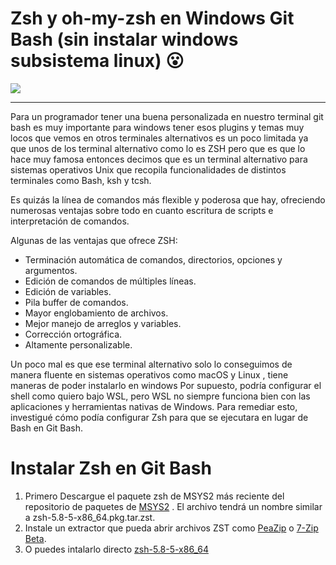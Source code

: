 #   Zsh y oh-my-zsh en Windows Git Bash (sin instalar windows subsistema linux) 😮

<img src="https://i.postimg.cc/C5WqnBPW/descarga-1.png"/>

------------

Para un programador tener una buena personalizada en nuestro terminal git bash es muy importante para windows tener esos plugins y temas muy locos que vemos en otros terminales alternativos es un poco limitada ya que unos de los  terminal alternativo como  lo es ZSH  pero que es que lo hace muy famosa entonces decimos que es un terminal alternativo para sistemas operativos Unix que recopila funcionalidades de distintos terminales como Bash, ksh y tcsh.

Es quizás la línea de comandos más flexible y poderosa que hay, ofreciendo numerosas ventajas sobre todo en cuanto escritura de scripts e interpretación de comandos.

Algunas de las ventajas que ofrece ZSH:
- Terminación automática de comandos, directorios, opciones y argumentos.
- Edición de comandos de múltiples líneas.
- Edición de variables.
- Pila buffer de comandos.
- Mayor englobamiento de archivos.
- Mejor manejo de arreglos y variables.
- Corrección ortográfica.
- Altamente personalizable.

Un poco  mal es que ese terminal alternativo solo lo conseguimos de manera fluente en sistemas operativos como macOS y Linux , tiene maneras  de poder instalarlo en windows Por supuesto, podría configurar el shell como quiero bajo WSL, pero WSL no siempre funciona bien con las aplicaciones y herramientas nativas de Windows. Para remediar esto, investigué cómo podía configurar Zsh para que se ejecutara en lugar de Bash en Git Bash. 

# Instalar Zsh en Git Bash

1.  Primero Descargue el paquete zsh de MSYS2 más reciente del repositorio de paquetes de  [MSYS2](https://packages.msys2.org/package/zsh?repo=msys&variant=x86_64) . El archivo tendrá un nombre similar a zsh-5.8-5-x86_64.pkg.tar.zst. 
2. Instale un extractor que pueda abrir archivos ZST como [PeaZip](https://peazip.github.io/) o   [7-Zip Beta](https://www.7-zip.org/).
3. O puedes intalarlo directo [zsh-5.8-5-x86_64](https://github.com/Estebanjgg/Zsh-y-oh-my-zsh-en-Windows-Git-Bash-sin-instalar-windows-subsistema-linux-/files/8598125/zsh-5.8-5-x86_64.pkg.zip)
